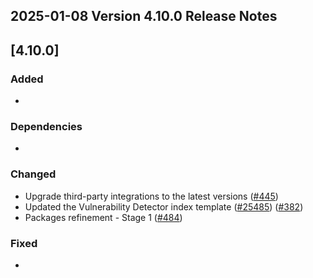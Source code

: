 ## 2025-01-08 Version 4.10.0 Release Notes

## [4.10.0]

### Added

-

### Dependencies

-

### Changed

- Upgrade third-party integrations to the latest versions ([#445](https://github.com/wazuh/wazuh-indexer/issues/445))
- Updated the Vulnerability Detector index template ([#25485](https://github.com/wazuh/wazuh/issues/25485)) ([#382](https://github.com/wazuh/wazuh-indexer/issues/382))
- Packages refinement - Stage 1 ([#484](https://github.com/wazuh/wazuh-indexer/issues/484))

### Fixed

-
